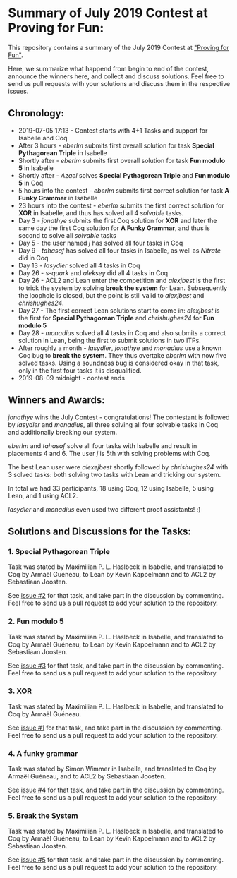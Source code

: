 # Summary of July 2019 Contest at Proving for Fun:

This repository contains a summary of the July 2019 Contest at ["Proving for Fun"](https://competition.isabelle.systems).

Here, we summarize what happend from begin to end of the contest, announce the winners here, and collect and discuss solutions. Feel free to send us pull requests with your solutions and discuss them in the respective issues.

## Chronology:

* 2019-07-05 17:13 - Contest starts with 4+1 Tasks and support for Isabelle and Coq
* After 3 hours - *eberlm* submits first overall solution for task **Special Pythagorean Triple** in Isabelle
* Shortly after - *eberlm* submits first overall solution for task **Fun modulo 5** in Isabelle
* Shortly after - *Azael* solves **Special Pythagorean Triple** and **Fun modulo 5** in Coq
* 5 hours into the contest - *eberlm* submits first correct solution for task **A Funky Grammar** in Isabelle
* 23 hours into the contest - *eberlm* submits the first correct solution for **XOR** in Isabelle, and thus has solved all 4 *solvable* tasks.
* Day 3 - *jonathye* submits the first Coq solution for **XOR** and later the same day the first Coq solution for **A Funky Grammar**, and thus is second to solve all *solvable* tasks
* Day 5 - the user named *j* has solved all four tasks in Coq
* Day 9 - *tahasaf* has solved all four tasks in Isabelle, as well as *Nitrate* did in Coq
* Day 13 - *lasydler* solved all 4 tasks in Coq
* Day 26 - *s-quark* and *aleksey* did all 4 tasks in Coq
* Day 26 - ACL2 and Lean enter the competition and *alexjbest* is the first to trick the system by solving **break the system** for Lean. Subsequently the loophole is closed, but the point is still valid to *alexjbest* and *chrishughes24*.
* Day 27 - The first correct Lean solutions start to come in: *alexjbest* is the first for **Special Pythagorean Triple** and *chrishughes24* for **Fun modulo 5**
* Day 28 - *monadius* solved all 4 tasks in Coq and also submits a correct solution in Lean, being the first to submit solutions in two ITPs. 
* After roughly a month - *lasydler*, *jonathye* and *monadius* use a known Coq bug to **break the system**. They thus overtake *eberlm* with now five solved tasks. Using a soundness bug is considered okay in that task, only in the first four tasks it is disqualified. 
* 2019-08-09 midnight - contest ends

## Winners and Awards:

*jonathye* wins the July Contest - congratulations!
The contestant is followed by *lasydler* and *monadius*, all three solving all four solvable tasks in Coq and additionally breaking our system.

*eberlm* and *tahasaf* solve all four tasks with Isabelle and result in placements 4 and 6.
The user *j* is 5th with solving problems with Coq.

The best Lean user were *alexejbest* shortly followed by *chrishughes24* with 3 solved tasks: both solving two tasks with Lean and tricking our system.

In total we had 33 participants, 18 using Coq, 12 using Isabelle, 5 using Lean, and 1 using ACL2.

*lasydler* and *monadius* even used two different proof assistants! :)

## Solutions and Discussions for the Tasks:

### 1. Special Pythagorean Triple

Task was stated by Maximilian P. L. Haslbeck in Isabelle, and translated to Coq by Armaël Guéneau, to Lean by Kevin Kappelmann and to ACL2 by Sebastiaan Joosten.

See [issue #2](https://github.com/maxhaslbeck/ProvingForFun-July2019/issues/2) for that task, and take part in the discussion by commenting.
Feel free to send us a pull request to add your solution to the repository.

### 2. Fun modulo 5

Task was stated by Maximilian P. L. Haslbeck in Isabelle, and translated to Coq by Armaël Guéneau, to Lean by Kevin Kappelmann and to ACL2 by Sebastiaan Joosten.

See [issue #3](https://github.com/maxhaslbeck/ProvingForFun-July2019/issues/3) for that task, and take part in the discussion by commenting.
Feel free to send us a pull request to add your solution to the repository.

### 3. XOR

Task was stated by Maximilian P. L. Haslbeck in Isabelle, and translated to Coq by Armaël Guéneau.

See [issue #1](https://github.com/maxhaslbeck/ProvingForFun-July2019/issues/1) for that task, and take part in the discussion by commenting.
Feel free to send us a pull request to add your solution to the repository.

### 4. A funky grammar

Task was stated by Simon Wimmer in Isabelle, and translated to Coq by Armaël Guéneau, and to ACL2 by Sebastiaan Joosten.

See [issue #4](https://github.com/maxhaslbeck/ProvingForFun-July2019/issues/4) for that task, and take part in the discussion by commenting.
Feel free to send us a pull request to add your solution to the repository.

### 5. Break the System

Task was stated by Maximilian P. L. Haslbeck in Isabelle, and translated to Coq by Armaël Guéneau, to Lean by Kevin Kappelmann and to ACL2 by Sebastiaan Joosten.

See [issue #5](https://github.com/maxhaslbeck/ProvingForFun-July2019/issues/5) for that task, and take part in the discussion by commenting.
Feel free to send us a pull request to add your solution to the repository.








